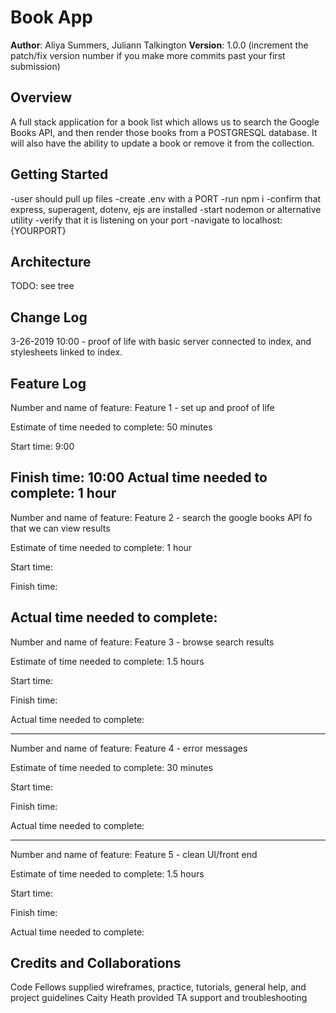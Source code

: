 # Book App

**Author**: Aliya Summers, Juliann Talkington
**Version**: 1.0.0 (increment the patch/fix version number if you make more commits past your first submission)

## Overview
A full stack application for a book list which allows us to search the Google Books API, and then render those books from a POSTGRESQL database. It will also have the ability to update a book or remove it from the collection.
## Getting Started
<!-- What are the steps that a user must take in order to build this app on their own machine and get it running? -->
  -user should pull up files
  -create .env with a PORT
  -run npm i
    -confirm that express, superagent, dotenv, ejs are installed
  -start nodemon or alternative utility
    -verify that it is listening on your port
  -navigate to localhost:{YOURPORT}
## Architecture
<!-- Provide a detailed description of the application design. What technologies (languages, libraries, etc) you're using, and any other relevant design information. -->
TODO: see tree

## Change Log
3-26-2019 10:00 - proof of life with basic server connected to index, and stylesheets linked to index.

## Feature Log
Number and name of feature: Feature 1 - set up and proof of life

Estimate of time needed to complete: 50 minutes

Start time: 9:00

Finish time: 10:00
Actual time needed to complete: 1 hour
------------------------------------------------

Number and name of feature: Feature 2 - search the google books API fo that we can view results

Estimate of time needed to complete: 1 hour

Start time:

Finish time:

Actual time needed to complete:
-------------------------------------------------------
Number and name of feature: Feature 3 - browse search results

Estimate of time needed to complete: 1.5 hours

Start time:

Finish time:

Actual time needed to complete:

-------------------------------------------------------
Number and name of feature: Feature 4 - error messages

Estimate of time needed to complete: 30 minutes

Start time:

Finish time:

Actual time needed to complete:

-------------------------------------------------------
Number and name of feature: Feature 5 - clean UI/front end

Estimate of time needed to complete: 1.5 hours

Start time:

Finish time:

Actual time needed to complete:

## Credits and Collaborations

Code Fellows supplied wireframes, practice, tutorials, general help, and project guidelines
Caity Heath provided TA support and troubleshooting